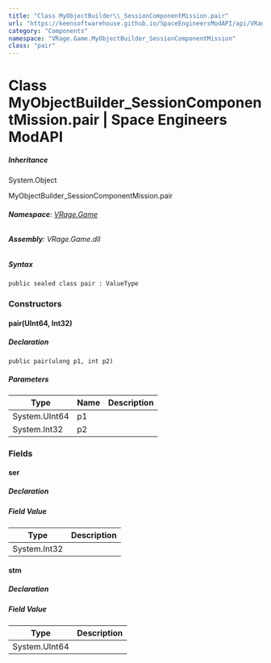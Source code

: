 ```yaml
---
title: "Class MyObjectBuilder\\_SessionComponentMission.pair"
url: "https://keensoftwarehouse.github.io/SpaceEngineersModAPI/api/VRage.Game.MyObjectBuilder_SessionComponentMission.pair.html"
category: "Components"
namespace: "VRage.Game.MyObjectBuilder_SessionComponentMission"
class: "pair"
---
```


# Class MyObjectBuilder\_SessionComponentMission.pair | Space Engineers ModAPI

##### Inheritance

System.Object

MyObjectBuilder\_SessionComponentMission.pair

###### **Namespace**: [VRage.Game](https://keensoftwarehouse.github.io/SpaceEngineersModAPI/api/VRage.Game.html)

###### **Assembly**: VRage.Game.dll

##### Syntax

```
public sealed class pair : ValueType
```

### Constructors

#### pair(UInt64, Int32)

##### Declaration

```
public pair(ulong p1, int p2)
```

##### Parameters

| Type | Name | Description |
| --- | --- | --- |
| System.UInt64 | p1  |     |
| System.Int32 | p2  |     |

### Fields

#### ser

##### Declaration

##### Field Value

| Type | Description |
| --- | --- |
| System.Int32 |     |

#### stm

##### Declaration

##### Field Value

| Type | Description |
| --- | --- |
| System.UInt64 |     |